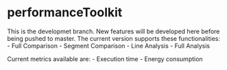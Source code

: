 # performanceToolkit

This is the developmet branch. New features will be developed here before being pushed to master.
The current version supports these functionalities:
    - Full Comparison
    - Segment Comparison
    - Line Analysis
    - Full Analysis

Current metrics available are:
    - Execution time
    - Energy consumption